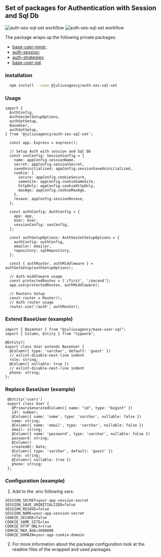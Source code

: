 ## Set of packages for Authentication with Session and Sql Db
![auth-ses-sql-set workflow](https://github.com/juliusagency/jla-node-monorepo/actions/workflows/auth-ses-sql-set-test.yaml/badge.svg)
![auth-ses-sql-set workflow](https://github.com/juliusagency/jla-node-monorepo/actions/workflows/auth-ses-sql-set-github.yaml/badge.svg)

The package wraps up the following private packages:
  - [base-user-mngr](https://github.com/JuliusAgency/jla-node-monorepo/pkgs/npm/base-user-mngr);
  - [auth-session](https://github.com/JuliusAgency/jla-node-monorepo/pkgs/npm/auth-session);
  - [auth-strategies](https://github.com/JuliusAgency/jla-node-monorepo/pkgs/npm/auth-strategies);
  - [base-user-sql](https://github.com/JuliusAgency/jla-node-monorepo/pkgs/npm/base-user-sql).

### Installation
```bash
  npm install --save @juliusagency/auth-ses-sql-set
```

### Usage  
```
import {
  AuthConfig,
  AuthSesSetSetupOptions,
  authSetSetup,
  BaseUser,
  authSetSetup,
} from '@juliusagency/auth-ses-sql-set';

  const app: Express = express();

  // Setup Auth with session and Sql Db
  const sesConfig: SessionConfig = {
    name: appConfig.sessionName,
    secret: appConfig.sessionSecret,
    saveUninitialized: appConfig.sessionSaveUninitialized,
    cookie: {
      secure: appConfig.cookieSecure,
      sameSite: appConfig.cookieSameSite,
      httpOnly: appConfig.cookieHttpOnly,
      maxAge: appConfig.cookieMaxAge,
    },
    resave: appConfig.sessionResave,
  };

  const authConfig: AuthConfig = {
    app: app,
    User: User,
    sessionConfig: sesConfig,
  };

  const authSetupOptions: AuthSesSetSetupOptions = {
    authConfig: authConfig,
    emailer: emailer,
    repository: sqlRepository,
  };

  const { authRouter, authMiddleware } = authSetSetup(authSetupOptions);
  
  // Auth middleware usage
  const protectedRoutes = ['/first', '/second'];
  app.use(protectedRoutes, authMiddleware);

  // Routers Setup
  const router = Router();
  // Auth router usage
  router.use('/auth', authRouter);

```

### Extend BaseUser (example)
```
import { BaseUser } from "@juliusagency/base-user-sql";
import { Column, Entity } from "typeorm";

@Entity()
export class User extends BaseUser {
  @Column({ type: 'varchar', default: 'guest' })
  // eslint-disable-next-line indent
  role: string;
  @Column({ nullable: true })
  // eslint-disable-next-line indent
  phone: string;
};
```

### Replace BaseUser (example)
```
 @Entity('users')
 export class User {
   @PrimaryGeneratedColumn({ name: "id", type: "bigint" })
   id!: number;
   @Column({ name: 'name', type: 'varchar', nullable: false })
   name: string;
   @Column({ name: 'email', type: 'varchar', nullable: false })
   email: string;
   @Column({ name: 'password', type: 'varchar', nullable: false })
   password: string;
   @Column()
   createdAt: Date;
   @Column({ type: 'varchar', default: 'guest' })
   role: string;
   @Column({ nullable: true })
   phone: string;
 };
```

### Configuration (example)
1. Add to the .env following vars:
```
SESSION_SECRET=your-app-session-secret
SESSION_SAVE_UNINITIALIZED=false
SESSION_RESAVE=false
SESSION_NAME=your-app-session-secret
COOKIE_SECURE=false
COOKIE_SAME_SITE=lax
COOKIE_HTTP_ONLY=true
COOKIE_MAX_AGE=3600000
COOKIE_DOMAIN=your-app-cookie-domain

```
2. For more information about the package configuration look at the readme files of the wrapped and used packages.
